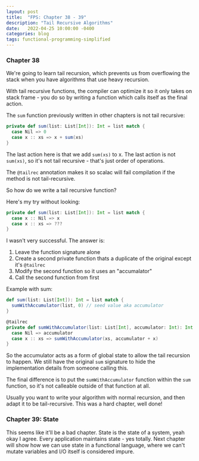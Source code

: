 ```yaml
---
layout: post
title:  "FPS: Chapter 38 - 39"
description: "Tail Recursive Algorithms"
date:   2022-04-25 10:00:00 -0400
categories: blog
tags: functional-programming-simplified
---
```


### Chapter 38
We're going to learn tail recursion, which prevents us from overflowing the stack when you have algorithms that use heavy recursion.

With tail recursive functions, the compiler can optimize it so it only takes on stack frame - you do so by writing a function which calls itself as the final action.

The `sum` function previously written in other chapters is not tail recursive:
```scala
private def sum(list: List[Int]): Int = list match {
  case Nil => 0
  case x :: xs => x + sum(xs)
}
```
The last action here is that we add `sum(xs)` to x.  The last action is not `sum(xs)`, so it's not tail recursive - that's just order of operations.

The `@tailrec` annotation makes it so scalac will fail compilation if the method is not tail-recursive.

So how do we write a tail recursive function?

Here's my try without looking:
```scala
private def sum(list: List[Int]): Int = list match {
  case x :: Nil => x
  case x :: xs => ???
}
```

I wasn't very successful.  The answer is:
1. Leave the function signature alone
2. Create a second private function thats a duplicate of the original except it's `@tailrec`
3. Modify the second function so it uses an "accumalator"
4. Call the second function from first

Example with sum:
```scala
def sum(list: List[Int]): Int = list match {
  sumWithAccumulator(list, 0) // seed value aka accumulator
}

@tailrec
private def sumWithAccumulator(list: List[Int], accumulator: Int): Int = list match {
  case Nil => accumulator
  case x :: xs => sumWithAccumulator(xs, accumulator + x)
} 
```

So the accumulator acts as a form of global state to allow the tail recursion to happen.  We still have the original `sum` signature to hide the implementation details from someone calling this.

The final difference is to put the `sumWithAccumulator` function within the `sum` function, so it's not calleable outside of that function at all.

Usually you want to write your algorithm with normal recursion, and then adapt it to be tail-recursive.  This was a hard chapter, well done!

### Chapter 39: State

This seems like it'll be a bad chapter.  State is the state of a system, yeah okay I agree.  Every application maintains state - yes totally.  Next chapter will show how we can use state in a functional language, where we can't mutate variables and I/O itself is considered impure.


